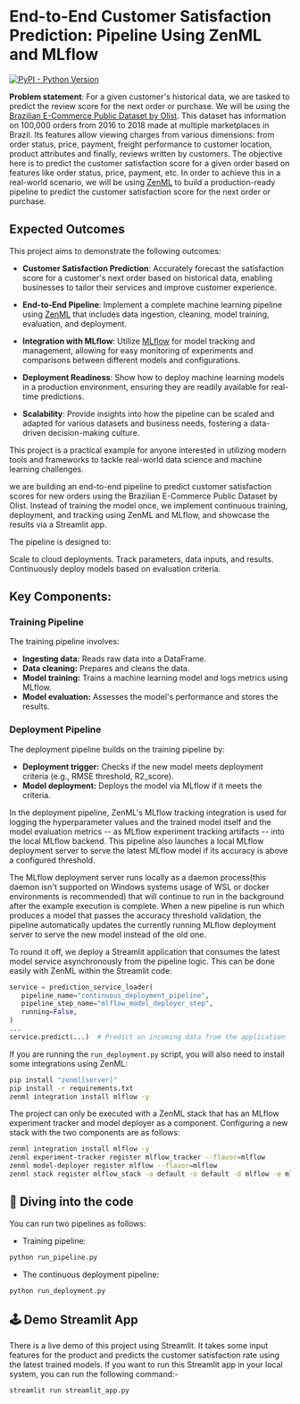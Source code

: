# End-to-End Customer Satisfaction Prediction: Pipeline Using ZenML and MLflow

[![PyPI - Python Version](https://img.shields.io/pypi/pyversions/zenml)](https://pypi.org/project/zenml/)

**Problem statement**: For a given customer's historical data, we are tasked to predict the review score for the next order or purchase. We will be using the [Brazilian E-Commerce Public Dataset by Olist](https://www.kaggle.com/datasets/olistbr/brazilian-ecommerce). This dataset has information on 100,000 orders from 2016 to 2018 made at multiple marketplaces in Brazil. Its features allow viewing charges from various dimensions: from order status, price, payment, freight performance to customer location, product attributes and finally, reviews written by customers. The objective here is to predict the customer satisfaction score for a given order based on features like order status, price, payment, etc. In order to achieve this in a real-world scenario, we will be using [ZenML](https://zenml.io/) to build a production-ready pipeline to predict the customer satisfaction score for the next order or purchase.


## Expected Outcomes
This project aims to demonstrate the following outcomes:

- **Customer Satisfaction Prediction**: Accurately forecast the satisfaction score for a customer's next order based on historical data, enabling businesses to tailor their services and improve customer experience.

- **End-to-End Pipeline**: Implement a complete machine learning pipeline using [ZenML](https://zenml.io/) that includes data ingestion, cleaning, model training, evaluation, and deployment.

- **Integration with MLflow**: Utilize [MLflow](https://mlflow.org/) for model tracking and management, allowing for easy monitoring of experiments and comparisons between different models and configurations.

- **Deployment Readiness**: Show how to deploy machine learning models in a production environment, ensuring they are readily available for real-time predictions.

- **Scalability**: Provide insights into how the pipeline can be scaled and adapted for various datasets and business needs, fostering a data-driven decision-making culture.


This project is a practical example for anyone interested in utilizing modern tools and frameworks to tackle real-world data science and machine learning challenges.

we are building an end-to-end pipeline to predict customer satisfaction scores for new orders using the Brazilian E-Commerce Public Dataset by Olist. Instead of training the model once, we implement continuous training, deployment, and tracking using ZenML and MLflow, and showcase the results via a Streamlit app.

The pipeline is designed to:

Scale to cloud deployments.
Track parameters, data inputs, and results.
Continuously deploy models based on evaluation criteria.

## Key Components:

### Training Pipeline
The training pipeline involves:

* __Ingesting data:__ Reads raw data into a DataFrame.
* **Data cleaning:** Prepares and cleans the data.
* **Model training:** Trains a machine learning model and logs metrics using MLflow.
* **Model evaluation:** Assesses the model's performance and stores the results.

### Deployment Pipeline
The deployment pipeline builds on the training pipeline by:

* **Deployment trigger:** Checks if the new model meets deployment criteria (e.g., RMSE threshold, R2_score).
* **Model deployment:** Deploys the model via MLflow if it meets the criteria.

In the deployment pipeline, ZenML's MLflow tracking integration is used for logging the hyperparameter values and the trained model itself and the model evaluation metrics -- as MLflow experiment tracking artifacts -- into the local MLflow backend. This pipeline also launches a local MLflow deployment server to serve the latest MLflow model if its accuracy is above a configured threshold.

The MLflow deployment server runs locally as a daemon process(this daemon isn't supported on Windows systems usage of WSL or docker environments is recommended) that will continue to run in the background after the example execution is complete. When a new pipeline is run which produces a model that passes the accuracy threshold validation, the pipeline automatically updates the currently running MLflow deployment server to serve the new model instead of the old one.

To round it off, we deploy a Streamlit application that consumes the latest model service asynchronously from the pipeline logic. This can be done easily with ZenML within the Streamlit code:

```python
service = prediction_service_loader(
   pipeline_name="continuous_deployment_pipeline",
   pipeline_step_name="mlflow_model_deployer_step",
   running=False,
)
...
service.predict(...)  # Predict on incoming data from the application
```

If you are running the `run_deployment.py` script, you will also need to install some integrations using ZenML:

```bash
pip install "zenml[server]"
pip install -r requirements.txt
zenml integration install mlflow -y
```

The project can only be executed with a ZenML stack that has an MLflow experiment tracker and model deployer as a component. Configuring a new stack with the two components are as follows:

```bash
zenml integration install mlflow -y
zenml experiment-tracker register mlflow_tracker --flavor=mlflow
zenml model-deployer register mlflow --flavor=mlflow
zenml stack register mlflow_stack -a default -o default -d mlflow -e mlflow_tracker --set
```

## :notebook: Diving into the code

You can run two pipelines as follows:

- Training pipeline:

```bash
python run_pipeline.py
```

- The continuous deployment pipeline:

```bash
python run_deployment.py
```

## 🕹 Demo Streamlit App

There is a live demo of this project using Streamlit. It takes some input features for the product and predicts the customer satisfaction rate using the latest trained models. If you want to run this Streamlit app in your local system, you can run the following command:-

```bash
streamlit run streamlit_app.py
```






